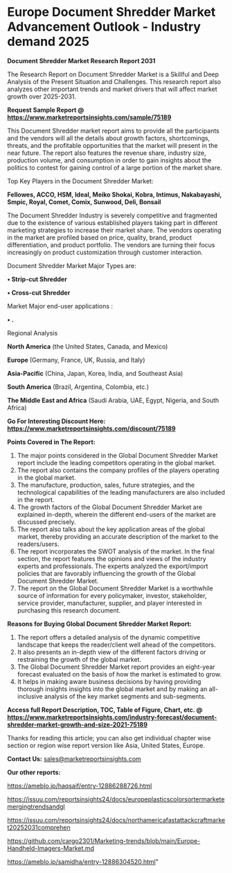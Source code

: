  # Europe Document Shredder Market Advancement Outlook - Industry demand 2025

<strong>Document Shredder Market Research Report 2031</strong>

The Research Report on Document Shredder Market is a Skillful and Deep Analysis of the Present Situation and Challenges. This research report also analyzes other important trends and market drivers that will affect market growth over 2025-2031.

<strong>Request Sample Report @ <a href=https://www.marketreportsinsights.com/sample/75189>https://www.marketreportsinsights.com/sample/75189</a></strong>

This Document Shredder market report aims to provide all the participants and the vendors will all the details about growth factors, shortcomings, threats, and the profitable opportunities that the market will present in the near future. The report also features the revenue share, industry size, production volume, and consumption in order to gain insights about the politics to contest for gaining control of a large portion of the market share.

Top Key Players in the Document Shredder Market:

<strong>Fellowes, ACCO, HSM, Ideal, Meiko Shokai, Kobra, Intimus, Nakabayashi, Smpic, Royal, Comet, Comix, Sunwood, Deli, Bonsail</strong>

The Document Shredder Industry is severely competitive and fragmented due to the existence of various established players taking part in different marketing strategies to increase their market share. The vendors operating in the market are profiled based on price, quality, brand, product differentiation, and product portfolio. The vendors are turning their focus increasingly on product customization through customer interaction.

Document Shredder Market Major Types are:

<strong>• Strip-cut Shredder

• Cross-cut Shredder</strong>

Market Major end-user applications :

<strong>• .</strong>

Regional Analysis

</u><strong><b>North America</b></strong> (the United States, Canada, and Mexico)

<strong><b>Europe </b></strong>(Germany, France, UK, Russia, and Italy)

<strong><b>Asia-Pacific</b></strong> (China, Japan, Korea, India, and Southeast Asia)

<strong><b>South America</b></strong> (Brazil, Argentina, Colombia, etc.)

<strong><b>The Middle East and Africa</b></strong> (Saudi Arabia, UAE, Egypt, Nigeria, and South Africa)

<strong>Go For Interesting Discount Here: <a href=https://www.marketreportsinsights.com/discount/75189>https://www.marketreportsinsights.com/discount/75189</a></strong>

<strong>Points Covered in The Report:</strong>
<ol>
  <li>The major points considered in the Global Document Shredder Market report include the leading competitors operating in the global market.</li>
  <li>The report also contains the company profiles of the players operating in the global market.</li>
  <li>The manufacture, production, sales, future strategies, and the technological capabilities of the leading manufacturers are also included in the report.</li>
  <li>The growth factors of the Global Document Shredder Market are explained in-depth, wherein the different end-users of the market are discussed precisely.</li>
  <li>The report also talks about the key application areas of the global market, thereby providing an accurate description of the market to the readers/users.</li>
  <li>The report incorporates the SWOT analysis of the market. In the final section, the report features the opinions and views of the industry experts and professionals. The experts analyzed the export/import policies that are favorably influencing the growth of the Global Document Shredder Market.</li>
  <li>The report on the Global Document Shredder Market is a worthwhile source of information for every policymaker, investor, stakeholder, service provider, manufacturer, supplier, and player interested in purchasing this research document.</li>
</ol>
<strong>Reasons for Buying Global Document Shredder Market Report:</strong>

<ol>
  <li>The report offers a detailed analysis of the dynamic competitive landscape that keeps the reader/client well ahead of the competitors.</li>
  <li>It also presents an in-depth view of the different factors driving or restraining the growth of the global market.</li>
  <li>The Global Document Shredder Market report provides an eight-year forecast evaluated on the basis of how the market is estimated to grow.</li>
  <li>It helps in making aware business decisions by having providing thorough insights insights into the global market and by making an all-inclusive analysis of the key market segments and sub-segments.</li>
</ol>
<strong>Access full Report Description, TOC, Table of Figure, Chart, etc. @ <a href=https://www.marketreportsinsights.com/industry-forecast/document-shredder-market-growth-and-size-2021-75189>https://www.marketreportsinsights.com/industry-forecast/document-shredder-market-growth-and-size-2021-75189</a></strong>


Thanks for reading this article; you can also get individual chapter wise section or region wise report version like Asia, United States, Europe.

<strong>Contact Us:</strong>
sales@marketreportsinsights.com

<strong>Our other reports:</strong>

<a href=https://ameblo.jp/haqsaif/entry-12886288726.html>https://ameblo.jp/haqsaif/entry-12886288726.html</a>

<a href=https://issuu.com/reportsinsights24/docs/europeplasticscolorsortermarketemergingtrendsandgl>https://issuu.com/reportsinsights24/docs/europeplasticscolorsortermarketemergingtrendsandgl</a>

<a href=https://issuu.com/reportsinsights24/docs/northamericafastattackcraftmarket20252031comprehen>https://issuu.com/reportsinsights24/docs/northamericafastattackcraftmarket20252031comprehen</a>

<a href=https://github.com/cargo2301/Marketing-trends/blob/main/Europe-Handheld-Imagers-Market.md>https://github.com/cargo2301/Marketing-trends/blob/main/Europe-Handheld-Imagers-Market.md</a>

<a href=https://ameblo.jp/samidha/entry-12886304520.html>https://ameblo.jp/samidha/entry-12886304520.html</a>"
